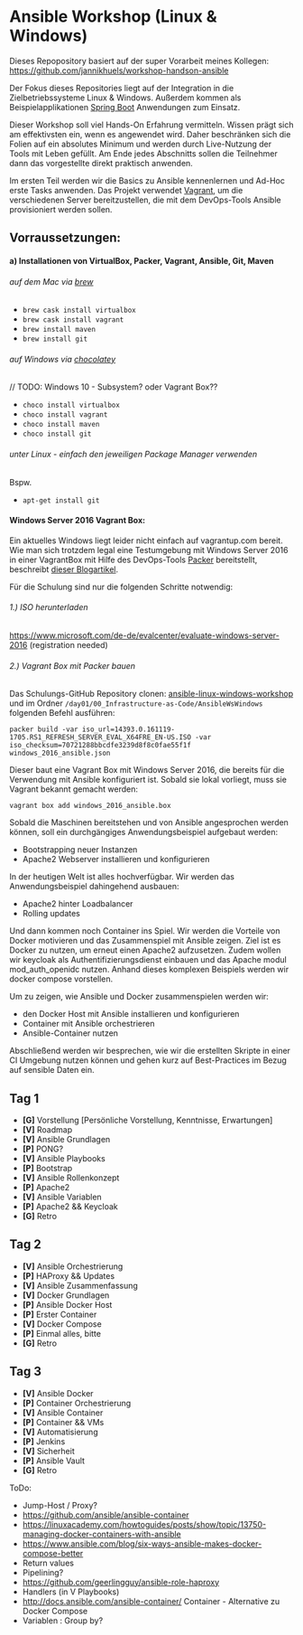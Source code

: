 Ansible Workshop (Linux & Windows)
======================================================================================

Dieses Repopository basiert auf der super Vorarbeit meines Kollegen: https://github.com/jannikhuels/workshop-handson-ansible

Der Fokus dieses Repositories liegt auf der Integration in die Zielbetriebssysteme Linux & Windows. Außerdem kommen als Beispielapplikationen [Spring Boot](https://projects.spring.io/spring-boot/) Anwendungen zum Einsatz. 

Dieser Workshop soll viel Hands-On Erfahrung vermitteln. Wissen prägt sich am effektivsten ein, wenn es angewendet wird. Daher beschränken sich die Folien auf ein absolutes Minimum und werden durch Live-Nutzung der Tools mit Leben gefüllt. Am Ende jedes Abschnitts sollen die Teilnehmer dann das vorgestellte direkt praktisch anwenden.

Im ersten Teil werden wir die Basics zu Ansible kennenlernen und Ad-Hoc erste Tasks anwenden. Das Projekt verwendet [Vagrant](https://www.vagrantup.com/), um die verschiedenen Server bereitzustellen, die mit dem DevOps-Tools Ansible provisioniert werden sollen.

## Vorraussetzungen:

#### a) Installationen von VirtualBox, Packer, Vagrant, Ansible, Git, Maven

###### auf dem Mac via [brew](https://brew.sh/index_de.html)
* `brew cask install virtualbox` 
* `brew cask install vagrant`
* `brew install maven`
* `brew install git`

###### auf Windows via [chocolatey](https://chocolatey.org/)

// TODO: Windows 10 - Subsystem? oder Vagrant Box??

* `choco install virtualbox`
* `choco install vagrant`
* `choco install maven`
* `choco install git` 

###### unter Linux - einfach den jeweiligen Package Manager verwenden

Bspw.
* `apt-get install git`


#### Windows Server 2016 Vagrant Box:

Ein aktuelles Windows liegt leider nicht einfach auf vagrantup.com bereit. Wie man sich trotzdem legal eine Testumgebung mit Windows Server 2016 in einer VagrantBox mit Hilfe des DevOps-Tools [Packer](https://www.packer.io/) bereitstellt, beschreibt [dieser Blogartikel](https://blog.codecentric.de/en/2017/04/ansible-docker-windows-containers-spring-boot/).

Für die Schulung sind nur die folgenden Schritte notwendig:

###### 1.) ISO herunterladen

https://www.microsoft.com/de-de/evalcenter/evaluate-windows-server-2016 (registration needed)

###### 2.) Vagrant Box mit Packer bauen

Das Schulungs-GitHub Repository clonen: [ansible-linux-windows-workshop](https://github.com/jonashackt/ansible-linux-windows-workshop) und im Ordner `/day01/00_Infrastructure-as-Code/AnsibleWsWindows` folgenden Befehl ausführen:

```
packer build -var iso_url=14393.0.161119-1705.RS1_REFRESH_SERVER_EVAL_X64FRE_EN-US.ISO -var iso_checksum=70721288bbcdfe3239d8f8c0fae55f1f windows_2016_ansible.json
```


Dieser baut eine Vagrant Box mit Windows Server 2016, die bereits für die Verwendung mit Ansible konfiguriert ist. Sobald sie lokal vorliegt, muss sie Vagrant bekannt gemacht werden:

```
vagrant box add windows_2016_ansible.box
```




Sobald die Maschinen bereitstehen und von Ansible angesprochen werden können, soll ein durchgängiges Anwendungsbeispiel aufgebaut werden:







- Bootstrapping neuer Instanzen
- Apache2 Webserver installieren und konfigurieren

In der heutigen Welt ist alles hochverfügbar. Wir werden das Anwendungsbeispiel dahingehend ausbauen:

- Apache2 hinter Loadbalancer
- Rolling updates

Und dann kommen noch Container ins Spiel. Wir werden die Vorteile von Docker motivieren und das Zusammenspiel mit Ansible zeigen. Ziel ist es Docker zu nutzen, um erneut einen Apache2 aufzusetzen. Zudem wollen wir keycloak als Authentifizierungsdienst einbauen und das Apache modul mod_auth_openidc nutzen. Anhand dieses komplexen Beispiels werden wir docker compose vorstellen.

Um zu zeigen, wie Ansible und Docker zusammenspielen werden wir:

- den Docker Host mit Ansible installieren und konfigurieren
- Container mit Ansible orchestrieren
- Ansible-Container nutzen

Abschließend werden wir besprechen, wie wir die erstellten Skripte in einer CI Umgebung nutzen können und gehen kurz auf Best-Practices im Bezug auf sensible Daten ein.

## Tag 1
* **[G]** Vorstellung [Persönliche Vorstellung, Kenntnisse, Erwartungen]
* **[V]** Roadmap
* **[V]** Ansible Grundlagen
* **[P]** PONG?
* **[V]** Ansible Playbooks
* **[P]** Bootstrap
* **[V]** Ansible Rollenkonzept
* **[P]** Apache2
* **[V]** Ansible Variablen
* **[P]** Apache2 && Keycloak
* **[G]** Retro

## Tag 2
* **[V]** Ansible Orchestrierung
* **[P]** HAProxy && Updates
* **[V]** Ansible Zusammenfassung
* **[V]** Docker Grundlagen
* **[P]** Ansible Docker Host
* **[P]** Erster Container
* **[V]** Docker Compose
* **[P]** Einmal alles, bitte
* **[G]** Retro

## Tag 3
* **[V]** Ansible Docker
* **[P]** Container Orchestrierung
* **[V]** Ansible Container
* **[P]** Container && VMs 
* **[V]** Automatisierung
* **[P]** Jenkins
* **[V]** Sicherheit
* **[P]** Ansible Vault
* **[G]** Retro

ToDo:
* Jump-Host / Proxy?
* https://github.com/ansible/ansible-container
* https://linuxacademy.com/howtoguides/posts/show/topic/13750-managing-docker-containers-with-ansible
* https://www.ansible.com/blog/six-ways-ansible-makes-docker-compose-better
* Return values
* Pipelining?
* https://github.com/geerlingguy/ansible-role-haproxy
* Handlers (in V Playbooks)
* http://docs.ansible.com/ansible-container/ Container - Alternative zu Docker Compose
* Variablen : Group by?
